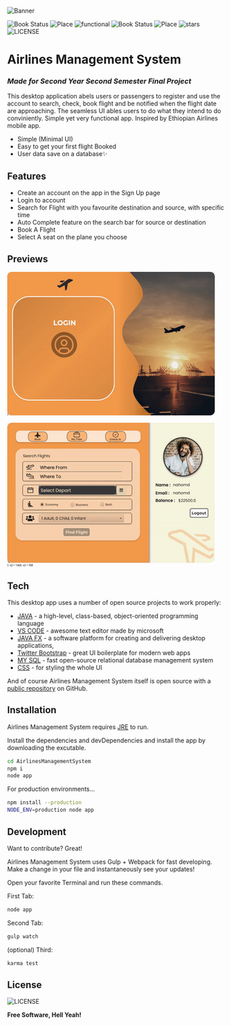 ![Banner](https://github.com/Nahom-Derese/Airlines_Project/blob/master/src/main/resources/com/project/controller/Assests/%E2%9C%88_Airlines_Management_System.png?raw=true)

![Book Status](https://img.shields.io/badge/book-destination-succes) ![Place](https://img.shields.io/badge/place-seat-orange) ![functional](https://img.shields.io/badge/important-functional-blue)
![Book Status](https://img.shields.io/badge/get-ticket-yellow) ![Place](https://img.shields.io/badge/made_with-java-green) 
![stars](https://img.shields.io/github/stars/Nahom-Derese/Airlines_Project?style=flat-square) ![LICENSE](https://img.shields.io/github/license/Nahom-Derese/Airlines_Project?color=red&style=flat-square)
# Airlines Management System
### _Made for Second Year Second Semester Final Project_

This desktop application abels users or passengers to register and use the account to search, check, book flight and be notified when the flight date are approaching. The seamless UI ables users to do what they intend to do conviniently. Simple yet very functional app. Inspired by Ethiopian Airlines mobile app.

- Simple (Minimal UI)
- Easy to get your first flight Booked
- User data save on a database✨

## Features

- Create an account on the app in the Sign Up page
- Login to account
- Search for Flight with you favourite destination and source, with specific time
- Auto Complete feature on the search bar for source or destination
- Book A Flight
- Select A seat on the plane you choose

## Previews

![Login and Sign Up page](https://github.com/Nahom-Derese/Airlines_Project/blob/master/src/main/resources/com/project/controller/Assests/output.gif?raw=true)

![Book and Select a seat](https://github.com/Nahom-Derese/Airlines_Project/blob/master/src/main/resources/com/project/controller/Assests/output2.gif?raw=true)

## Tech

This desktop app uses a number of open source projects to work properly:

- [JAVA](https://www.java.com) - a high-level, class-based, object-oriented programming language
- [VS CODE](https://code.visualstudio.com/) - awesome text editor made by microsoft
- [JAVA FX](https://openjfx.io/) - a software platform for creating and delivering desktop applications, 
- [Twitter Bootstrap] - great UI boilerplate for modern web apps
- [MY SQL](https://www.mysql.com/) - fast open-source relational database management system
- [CSS](https://www.w3schools.com/css/) - for styling the whole UI

And of course Airlines Management System itself is open source with a [public repository](https://github.com/Nahom-Derese/Airlines_Project)
 on GitHub.

## Installation

Airlines Management System requires [JRE](https://www.java.com/en/download/) to run.

Install the dependencies and devDependencies and install the app by downloading the excutable.

```sh
cd AirlinesManagementSystem
npm i
node app
```

For production environments...

```sh
npm install --production
NODE_ENV=production node app
```

## Development

Want to contribute? Great!

Airlines Management System uses Gulp + Webpack for fast developing.
Make a change in your file and instantaneously see your updates!

Open your favorite Terminal and run these commands.

First Tab:

```sh
node app
```

Second Tab:

```sh
gulp watch
```

(optional) Third:

```sh
karma test
```



## License

![LICENSE](https://img.shields.io/github/license/Nahom-Derese/Airlines_Project?color=red&style=flat)


**Free Software, Hell Yeah!**

   [dill]: <https://github.com/joemccann/dillinger>
   [git-repo-url]: <https://github.com/joemccann/dillinger.git>
   [john gruber]: <http://daringfireball.net>
   [df1]: <http://daringfireball.net/projects/markdown/>
   [markdown-it]: <https://github.com/markdown-it/markdown-it>
   [Ace Editor]: <http://ace.ajax.org>
   [node.js]: <http://nodejs.org>
   [Twitter Bootstrap]: <http://twitter.github.com/bootstrap/>
   [jQuery]: <http://jquery.com>
   [@tjholowaychuk]: <http://twitter.com/tjholowaychuk>
   [express]: <http://expressjs.com>
   [AngularJS]: <http://angularjs.org>
   [Gulp]: <http://gulpjs.com>

   [PlDb]: <https://github.com/joemccann/dillinger/tree/master/plugins/dropbox/README.md>
   [PlGh]: <https://github.com/joemccann/dillinger/tree/master/plugins/github/README.md>
   [PlGd]: <https://github.com/joemccann/dillinger/tree/master/plugins/googledrive/README.md>
   [PlOd]: <https://github.com/joemccann/dillinger/tree/master/plugins/onedrive/README.md>
   [PlMe]: <https://github.com/joemccann/dillinger/tree/master/plugins/medium/README.md>
   [PlGa]: <https://github.com/RahulHP/dillinger/blob/master/plugins/googleanalytics/README.md>
